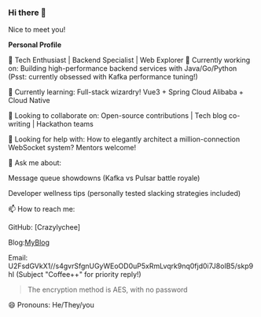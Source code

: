### Hi there 👋

Nice to meet you!

 **Personal Profile**

  🚀 Tech Enthusiast | Backend Specialist | Web Explorer
  🔭 Currently working on: Building high-performance backend services with Java/Go/Python (Psst: currently obsessed with Kafka performance tuning!)
  
  🌱 Currently learning: Full-stack wizardry! Vue3 + Spring Cloud Alibaba + Cloud Native
  
  👯 Looking to collaborate on: Open-source contributions | Tech blog co-writing | Hackathon teams
  
  🤔 Looking for help with: How to elegantly architect a million-connection WebSocket system? Mentors welcome!
  
  💬 Ask me about:
  
  Message queue showdowns (Kafka vs Pulsar battle royale)
  
  Developer wellness tips (personally tested slacking strategies included)
  
  📫 How to reach me:
  
  GitHub: [Crazylychee]
  
  Blog:[MyBlog](https://crazylychee.github.io/)

  Email: U2FsdGVkX1//s4gvrSfgnUGyWEoOD0uP5xRmLvqrk9nq0fjd0i7J8oIB5/skp9hI (Subject "Coffee++" for priority reply!)
> The encryption method is AES, with no password

  😄 Pronouns: He/They/you




<!-- ![Anurag's GitHub stats](https://github-readme-stats.vercel.app/api?username=Crazylychee&count_private=true)  -->
